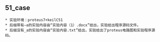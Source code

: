 ## 51_case
    * 实验环境：proteus7+keilC51
    * 后缀带有—a的实验内容由“实验内容（1）.docx”给出，实验给出程序源码文件。
    * 后缀没有_a的实验内容由“实验内容.txt”给出，实验给出了proteus电路图和实验程序源码。

